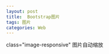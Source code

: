 ```yaml
---
layout: post
title:  Bootstrap图片
tags: 图片
categories: Web
---
```




class="image-responsive"  图片自动缩放 